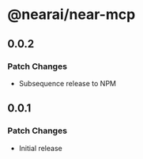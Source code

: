 # @nearai/near-mcp

## 0.0.2

### Patch Changes

- Subsequence release to NPM

## 0.0.1

### Patch Changes

- Initial release

